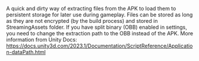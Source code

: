 A quick and dirty way of extracting files from the APK to load them to persistent storage for later use during gameplay. Files can be stored as long as they are not encrypted (by the build process) and stored in StreamingAssets folder. If you have split binary (OBB) enabled in settings, you need to change the extraction path to the OBB instead of the APK. More information from Unity Docs: https://docs.unity3d.com/2023.1/Documentation/ScriptReference/Application-dataPath.html
